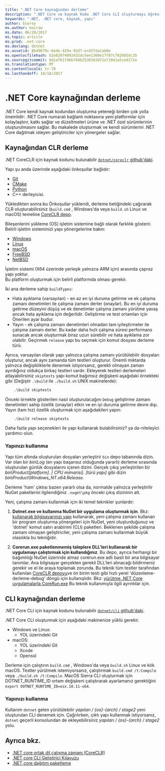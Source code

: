 ```yaml
---
title: ".NET Core kaynağından derleme"
description: ".NET Core ve kaynak kodu .NET Core CLI oluşturmayı öğrenin."
keywords: ".NET, .NET core, kaynak, yapı"
author: bleroy
ms.author: mairaw
ms.date: 06/28/2017
ms.topic: article
ms.prod: .net-core
ms.devlang: dotnet
ms.assetid: 8b49079c-6ede-429a-92d7-ecd2fda1ab0e
ms.openlocfilehash: b2e62074992432dc5ee1360e17f87c782685dc35
ms.sourcegitcommit: bd1ef61f4bb794b25383d3d72e71041a5ced172e
ms.translationtype: MT
ms.contentlocale: tr-TR
ms.lasthandoff: 10/18/2017
---
```

# <a name="build-net-core-from-source"></a>.NET Core kaynağından derleme

.NET Core kendi kaynak kodundan oluşturma yeteneği birden çok yolla önemlidir: .NET Core numaralı bağlantı noktasına yeni platformlar için kolaylaştırır, katkı sağlar ve düzeltmeleri ürüne ve .NET özel sürümlerinin oluşturulmasını sağlar.
Bu makalede oluşturmak ve kendi sürümlerini .NET Core dağıtmak isteyen geliştiriciler için yönergeler sağlar.

## <a name="build-the-clr-from-source"></a>Kaynağından CLR derleme

.NET CoreCLR için kaynak kodunu bulunabilir [ `dotnet/coreclr` github'daki](https://github.com/dotnet/coreclr/).

Yapı şu anda üzerinde aşağıdaki önkoşullar bağlıdır:
* [Git](https://git-scm.com/)
* [CMake](https://cmake.org/)
* [Python](https://www.python.org/)
* C++ derleyicisi.

Yükledikten sonra bu Önkoşullar yüklendi, derleme betiğindeki çağırarak CLR oluşturabilirsiniz (`build.cmd` , Windows'da veya `build.sh` Linux ve macOS) temeline [CoreCLR depo](https://github.com/dotnet/coreclr/).

Bileşenlerini yükleme (OS) işletim sistemine bağlı olarak farklılık gösterir. Belirli işletim sisteminizi yapı yönergelerine bakın:

 * [Windows](https://github.com/dotnet/coreclr/blob/master/Documentation/building/windows-instructions.md)
 * [Linux](https://github.com/dotnet/coreclr/blob/master/Documentation/building/linux-instructions.md)
 * [macOS](https://github.com/dotnet/coreclr/blob/master/Documentation/building/osx-instructions.md)
 * [FreeBSD](https://github.com/dotnet/coreclr/blob/master/Documentation/building/freebsd-instructions.md) 
 * [NetBSD](https://github.com/dotnet/coreclr/blob/master/Documentation/building/netbsd-instructions.md)

İşletim sistemi (X64 üzerinde yerleşik yalnızca ARM için) arasında çapraz yapı yoktur.  
Bu platform oluşturmak için belirli platformda olması gerekir.  

İki ana derleme sahip `buildTypes`:

 * Hata ayıklama (varsayılan) - en az en iyi duruma getirme ve ek çalışma zamanı denetimleri ile çalışma zamanı derler (onaylar). Bu en iyi duruma getirme düzeyini düşüş ve ek denetimler çalışma zamanı yürütme yavaş ancak hata ayıklama için değerlidir. Geliştirme ve test ortamları için Önerilen ayar budur.
 * Yayın - ek çalışma zamanı denetimleri olmadan tam iyileştirmeler ile çalışma zamanı derler. Bu kadar daha hızlı çalışma süresi performans sunacak ancak oluşturmak biraz uzun sürebilir ve hata ayıklama zor olabilir. Geçirmek `release` yapı bu seçmek için komut dosyası derleme türü.

Ayrıca, varsayılan olarak yapı yalnızca çalışma zamanı yürütülebilir dosyaları oluşturur, ancak aynı zamanda tüm testleri oluşturur.
Önemli miktarda yalnızca değişikliklerle denemek istiyorsanız, gerekli olmayan zaman ayırdığınız oldukça birkaç testleri vardır.
Ekleyerek testleri derlemeleri atlayabilirsiniz `skiptests` yapı komut bağımsız değişkeni aşağıdaki örnekteki gibi (Değiştir `.\build` ile `./build.sh` UNIX makinelerde):

```bat
    .\build skiptests 
```

Önceki örnekte gösterilen nasıl oluşturulacağını `Debug` geliştirme zamanı denetimleri sahip özellik (onaylar) etkin ve en iyi duruma getirme devre dışı. Yayın (tam hız) özellik oluşturmak için aşağıdakileri yapın:

```bat 
    .\build release skiptests
```

Daha fazla yapı seçenekleri ile yapı kullanarak bulabilirsiniz? ya da-niteleyici yardımcı olun.   

### <a name="using-your-build"></a>Yapınızı kullanma

Yapı tüm altında oluşturulan dosyaları yerleştirir `bin` depo tabanında dizin.
Var olan bir *bin\Log* (en yapı başarısız olduğunda yararlı) derleme sırasında oluşturulan günlük dosyalarını içeren dizini.
Gerçek çıkış yerleştirilen bir *bin\Product\[platform]. [ CPU mimarisi]. [türü yapı]*  gibi dizin *bin\Product\Windows_NT.x64.Release*.

Derleme 'ham' çıktısı bazen yararlı olsa da, normalde yalnızca yerleştirilir NuGet paketlerini ilgilendiğiniz `.nuget\pkg` önceki çıkış dizininin alt.

Yeni, çalışma zamanı kullanmak için iki temel teknikler şunlardır:

 1. **Dotnet.exe ve kullanma NuGet bir uygulama oluşturmak için**.
    Bkz: [kullanarak bilgisayarınızı yapı](https://github.com/dotnet/coreclr/blob/master/Documentation/workflow/UsingYourBuild.md) kullanarak, yeni çalışma zamanı kullanan bir program oluşturma yönergeleri için NuGet, yeni oluşturduğunuz ve 'dotnet' komut satırı arabirimi (CLI) paketleri. Beklenen şekilde çalışma zamanı olmayan geliştiriciler, yeni çalışma zamanı kullanmak büyük olasılıkla bu tekniğidir.    

 2. **Corerun.exe paketlenmemiş taleplere DLL'leri kullanarak bir uygulamayı çalıştırmak için kullandığınız**.
    Bu depo, ayrıca herhangi bir bağımlılığı NuGet üzerinde almaz corerun.exe adlı basit bir ana bilgisayar tanımlar.
    Ana bilgisayar gerçekten gerekli DLL'leri alınacağı bildirmeniz gerekir ve el ile araya toplamak zorunda.
    Bu teknik tüm testler tarafından kullanılan [CoreCLR depoyu](https://github.com/dotnet/coreclr)ve ön birim testi gibi hızlı yerel 'düzenleme-derleme-debug' döngü için kullanışlıdır.
    Bkz: [yürütme .NET Core uygulamalarla CoreRun.exe](https://github.com/dotnet/coreclr/blob/master/Documentation/workflow/UsingCoreRun.md) Bu teknik kullanımıyla ilgili ayrıntılar için.

## <a name="build-the-cli-from-source"></a>CLI kaynağından derleme

.NET Core CLI için kaynak kodunu bulunabilir [ `dotnet/cli` github'daki](https://github.com/dotnet/cli/).

.NET Core CLI oluşturmak için aşağıdaki makinenize yüklü gerekir.

* Windows ve Linux:
    - YOL üzerindeki Git
* macOS:
    - YOL üzerindeki Git
    - Xcode
    - Openssl

Derleme için çalıştırın `build.cmd` , Windows'da veya `build.sh` Linux ve kök macOS. Testler yürütmek istemiyorsanız, çalıştırmak `build.cmd /t:Compile` veya `./build.sh /t:Compile`. MacOS Sierra CLI oluşturmak için DOTNET_RUNTIME_ID ortam değişkeni çalıştırarak ayarlamanız gerektiğini `export DOTNET_RUNTIME_ID=osx.10.11-x64`.

### <a name="using-your-build"></a>Yapınızı kullanma

Kullanım `dotnet` gelen yürütülebilir *yapıları / {os}-{arch} / stage2* yeni oluşturulan CLI denemek için. Çağrılırken, çıktı yapı kullanmak istiyorsanız, `dotnet` geçerli konsolundan de ekleyebilirsiniz *yapıları / {os}-{arch} / stage2* yolu.

## <a name="see-also"></a>Ayrıca bkz.

* [.NET core ortak dil çalışma zamanı (CoreCLR)](https://github.com/dotnet/coreclr/blob/master/README.md)
* [.NET core CLI Geliştirici Kılavuzu](https://github.com/dotnet/cli/blob/master/Documentation/project-docs/developer-guide.md)
* [.NET core dağıtım paketleme](./distribution-packaging.md)
